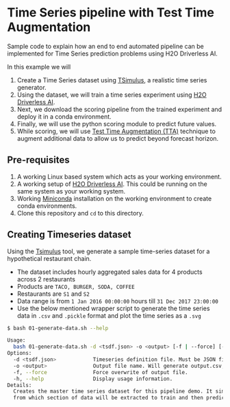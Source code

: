 Time Series pipeline with Test Time Augmentation
===============================================

Sample code to explain how an end to end automated pipeline can be implemented for Time Series prediction problems using H2O Driverless AI.

In this example we will

1. Create a Time Series dataset using [TSimulus][1], a realistic time series generator.
2. Using the dataset, we will train a time series experiment using [H2O Driverless AI][2].
3. Next, we download the scoring pipeline from the trained experiment and deploy it in a conda environment.
4. Finally, we will use the python scoring module to predict future values.
5. While scoring, we will use [Test Time Augmentation (TTA)][4] technique to augment additional data to allow us to predict beyond forecast horizon.

Pre-requisites
--------------

1. A working Linux based system which acts as your working environment. 
2. A working setup of [H2O Driverless AI][2]. This could be running on the same system as your working system.
3. Working [Miniconda][3] installation on the working environment to create conda environments.
4. Clone this repository and `cd` to this directory.

Creating Timeseries dataset
---------------------------

Using the [Tsimulus][2] tool, we generate a sample time-series dataset for a hypothetical restaurant chain.

- The dataset includes hourly aggregated sales data for 4 products across 2 restaurants
- Products are `TACO, BURGER, SODA, COFFEE`
- Restaurants are `S1` and `S2`
- Data range is from `1 Jan 2016 00:00:00` hours till `31 Dec 2017 23:00:00`
- Use the below mentioned wrapper script to generate the time series data in `.csv` and `.pickle` format and plot the time series as a `.svg`

```bash
$ bash 01-generate-data.sh --help

Usage:
  bash 01-generate-data.sh -d <tsdf.json> -o <output> [-f | --force] [-h | --help]
Options:
  -d <tsdf.json>            Timeseries definition file. Must be JSON file.
  -o <output>               Output file name. Will generate output.csv, <output>.pickle, and <output>.svg files
  -f, --force               Force overwrite of output file.
  -h, --help                Display usage information.
Details:
  Creates the master time series dataset for this pipeline demo. It simulates a larger database
  from which section of data will be extracted to train and then predict on
```



[1]: https://tsimulus.readthedocs.io/en/latest/
[2]: https://www.h2o.ai/products/h2o-driverless-ai/
[3]: https://docs.conda.io/en/latest/miniconda.html
[4]: http://docs.h2o.ai/driverless-ai/latest-stable/docs/userguide/time-series.html#using-a-driverless-ai-time-series-model-to-forecast